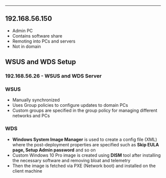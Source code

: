 ***

## 192.168.56.150

* Admin PC
* Contains software share
* Remoting into PCs and servers
* Not in domain


## WSUS and WDS Setup

### 192.168.56.26 - WSUS and WDS Server

### WSUS

* Manually synchronized
* Uses Group policies to configure updates to domain PCs
* Custom groups are specified in the group policy for managing different networks and PCs

### WDS

* **Windows System Image Manager** is used to create a config file (XML) where the post-deployment properties are specified such as **Skip EULA page, Setup Admin password** and so on
* Custom Windows 10 Pro image is created using **DISM** tool after installing the necessary software and removing bloat and telemetry
* Then the image is fetched via PXE (Network boot) and installed on the client machine